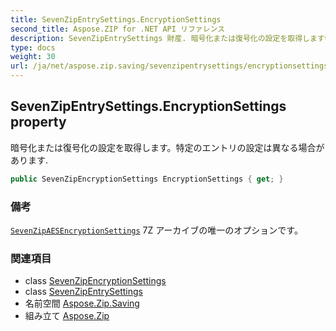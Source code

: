 ```yaml
---
title: SevenZipEntrySettings.EncryptionSettings
second_title: Aspose.ZIP for .NET API リファレンス
description: SevenZipEntrySettings 財産. 暗号化または復号化の設定を取得します特定のエントリの設定は異なる場合があります.
type: docs
weight: 30
url: /ja/net/aspose.zip.saving/sevenzipentrysettings/encryptionsettings/
---
```

## SevenZipEntrySettings.EncryptionSettings property

暗号化または復号化の設定を取得します。特定のエントリの設定は異なる場合があります.

```csharp
public SevenZipEncryptionSettings EncryptionSettings { get; }
```

### 備考

[`SevenZipAESEncryptionSettings`](../../sevenzipaesencryptionsettings/) 7Z アーカイブの唯一のオプションです。

### 関連項目

* class [SevenZipEncryptionSettings](../../sevenzipencryptionsettings/)
* class [SevenZipEntrySettings](../)
* 名前空間 [Aspose.Zip.Saving](../../sevenzipentrysettings/)
* 組み立て [Aspose.Zip](../../../)


